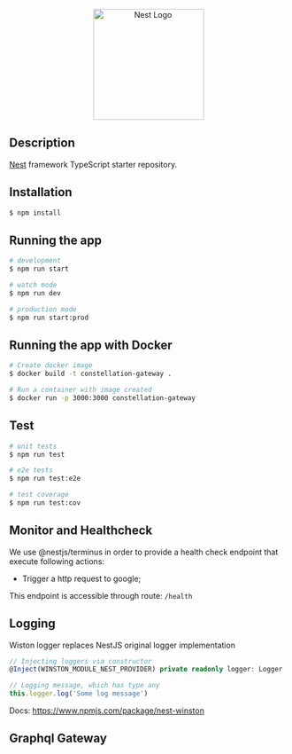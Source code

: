 <p align="center">
  <a href="http://nestjs.com/" target="blank"><img src="https://nestjs.com/img/logo-small.svg" width="200" alt="Nest Logo" /></a>
</p>

## Description

[Nest](https://github.com/nestjs/nest) framework TypeScript starter repository.

## Installation

```bash
$ npm install
```

## Running the app

```bash
# development
$ npm run start

# watch mode
$ npm run dev

# production mode
$ npm run start:prod
```

## Running the app with Docker

```bash
# Create docker image
$ docker build -t constellation-gateway .

# Run a container with image created
$ docker run -p 3000:3000 constellation-gateway
```

## Test

```bash
# unit tests
$ npm run test

# e2e tests
$ npm run test:e2e

# test coverage
$ npm run test:cov
```

## Monitor and Healthcheck

We use @nestjs/terminus in order to provide a health check endpoint that execute following actions:
- Trigger a http request to google;

This endpoint is accessible through route: `/health`

## Logging

Wiston logger replaces NestJS original logger implementation

```typescript
// Injecting loggers via constructor
@Inject(WINSTON_MODULE_NEST_PROVIDER) private readonly logger: Logger

// Logging message, which has type any
this.logger.log('Some log message')
```

Docs: https://www.npmjs.com/package/nest-winston

## Graphql Gateway